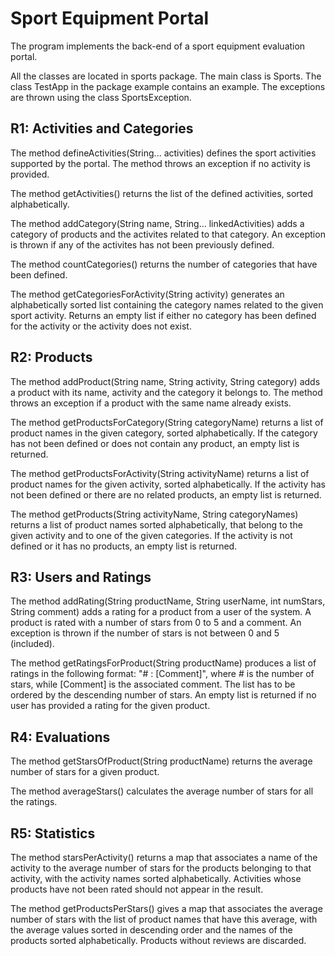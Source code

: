 # Sport Equipment Portal

The program implements the back-end of a sport equipment evaluation portal.

All the classes are located in sports package. The main class is Sports. The class TestApp in the package example contains an example. 
The exceptions are thrown using the class SportsException.

## R1: Activities and Categories
The method defineActivities(String... activities) defines the sport activities supported by the portal. The method throws an exception if no activity is provided.

The method getActivities() returns the list of the defined activities, sorted alphabetically.

The method addCategory(String name, String... linkedActivities) adds a category of products and the activites related to that category. 
An exception is thrown if any of the activites has not been previously defined.

The method countCategories() returns the number of categories that have been defined.

The method getCategoriesForActivity(String activity) generates an alphabetically sorted list containing the category names related to the given sport activity. Returns an empty list if either no category has been defined for the activity or the activity does not exist.

## R2: Products

The method addProduct(String name, String activity, String category) adds a product with its name, activity and the category it belongs to. The method throws an exception if a product with the same name already exists.

The method getProductsForCategory(String categoryName) returns a list of product names in the given category, sorted alphabetically. 
If the category has not been defined or does not contain any product, an empty list is returned.

The method getProductsForActivity(String activityName) returns a list of product names for the given activity, sorted alphabetically. 
If the activity has not been defined or there are no related products, an empty list is returned.

The method getProducts(String activityName, String categoryNames) returns a list of product names sorted alphabetically, that belong to the given activity and to one of the given categories. If the activity is not defined or it has no products, an empty list is returned.

## R3: Users and Ratings

The method addRating(String productName, String userName, int numStars, String comment) adds a rating for a product from a user of the system. 
A product is rated with a number of stars from 0 to 5 and a comment. An exception is thrown if the number of stars is not between 0 and 5 (included).

The method getRatingsForProduct(String productName) produces a list of ratings in the following format: "# : [Comment]", where # is the number of stars, while [Comment] is the associated comment. The list has to be ordered by the descending number of stars. An empty list is returned if no user has provided a rating for the given product.

## R4: Evaluations

The method getStarsOfProduct(String productName) returns the average number of stars for a given product.

The method averageStars() calculates the average number of stars for all the ratings.

## R5: Statistics

The method starsPerActivity() returns a map that associates a name of the activity to the average number of stars for the products belonging to that activity, with the activity names sorted alphabetically. Activities whose products have not been rated should not appear in the result.

The method getProductsPerStars() gives a map that associates the average number of stars with the list of product names that have this average, with the average values sorted in descending order and the names of the products sorted alphabetically. Products without reviews are discarded.
